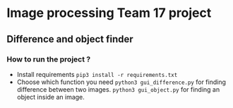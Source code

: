 # Image processing Team 17 project
## Difference and object finder

### How to run the project ?
- Install requirements 
`pip3 install -r requirements.txt`
- Choose which function you need
`python3 gui_difference.py` for finding difference between two images.
`python3 gui_object.py` for finding an object inside an image.
